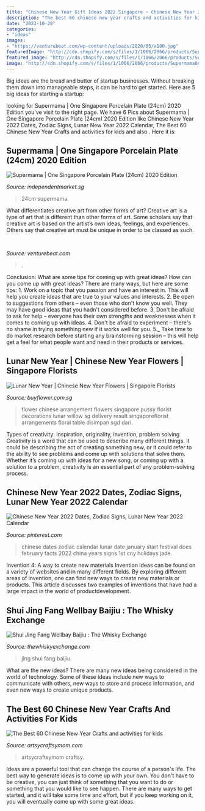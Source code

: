 ```yaml
---
title: "Chinese New Year Gift Ideas 2022 Singapore ~ Chinese New Year 2022 Dates, Zodiac Signs, Lunar New Year 2022 Calendar"
description: "The best 60 chinese new year crafts and activities for kids"
date: "2023-10-28"
categories:
- "ideas"
images:
- "https://venturebeat.com/wp-content/uploads/2020/05/a100.jpg"
featuredImage: "http://cdn.shopify.com/s/files/1/1066/2066/products/SupermamaOneSingapore2020Edition_1024x1024.jpg?v=1590222458"
featured_image: "http://cdn.shopify.com/s/files/1/1066/2066/products/SupermamaOneSingapore2020Edition_1024x1024.jpg?v=1590222458"
image: "http://cdn.shopify.com/s/files/1/1066/2066/products/SupermamaOneSingapore2020Edition_1024x1024.jpg?v=1590222458"
---
```



Big ideas are the bread and butter of startup businesses. Without breaking them down into manageable steps, it can be hard to get started. Here are 5 big ideas for starting a startup: 

	

		
looking for Supermama | One Singapore Porcelain Plate (24cm) 2020 Edition you've visit to the right page. We have 6 Pics about Supermama | One Singapore Porcelain Plate (24cm) 2020 Edition like Chinese New Year 2022 Dates, Zodiac Signs, Lunar New Year 2022 Calendar, The Best 60 Chinese New Year Crafts and activities for kids and also . Here it is:
		
    
## Supermama | One Singapore Porcelain Plate (24cm) 2020 Edition

<img loading=lazy src="http://cdn.shopify.com/s/files/1/1066/2066/products/SupermamaOneSingapore2020Edition_1024x1024.jpg?v=1590222458" onerror="this.onerror=null;this.src='https://tse3.mm.bing.net/th?id=OIP.trc-UH7_Ps5neKbREXCClwHaHa&amp;pid=15.1';" alt="Supermama | One Singapore Porcelain Plate (24cm) 2020 Edition">

_Source: independentmarket.sg_

>24cm supermama. 

	

What differentiates creative art from other forms of art?
Creative art is a type of art that is different than other forms of art. Some scholars say that creative art is based on the artist’s own ideas, feelings, and experiences. Others say that creative art must be unique in order to be classed as such.

    
## 

<img loading=lazy src="https://venturebeat.com/wp-content/uploads/2020/05/a100.jpg" onerror="this.onerror=null;this.src='https://tse1.mm.bing.net/th?id=OIP.yHL0eRs96Bh5NopbBzBT_gHaEQ&amp;pid=15.1';" alt="">

_Source: venturebeat.com_

>. 

	

Conclusion: What are some tips for coming up with great ideas?
How can you come up with great ideas? There are many ways, but here are some tips: 1. Work on a topic that you passion and have an interest in. This will help you create ideas that are true to your values and interests. 2. Be open to suggestions from others – even those who don't know you well. They may have good ideas that you hadn't considered before. 3. Don't be afraid to ask for help – everyone has their own strengths and weaknesses when it comes to coming up with ideas. 4. Don't be afraid to experiment – there's no shame in trying something new if it works well for you. 5._ Take time to do market research before starting any brainstorming session – this will help get a feel for what people want and need in their products or services. 
    
## Lunar New Year | Chinese New Year Flowers | Singapore Florists

<img loading=lazy src="http://www.buyflower.com.sg/main/images/BF1582E_New_Arrangement.jpg" onerror="this.onerror=null;this.src='https://tse4.mm.bing.net/th?id=OIP.eW_2aMpl23Y-JKTttb8F3wHaHa&amp;pid=15.1';" alt="Lunar New Year | Chinese New Year Flowers | Singapore Florists">

_Source: buyflower.com.sg_

>flower chinese arrangement flowers singapore pussy florist decorations lunar willow sg delivery result singaporeflorist arrangements floral table disimpan sgd dari. 

	

Types of creativity: Inspiration, originality, invention, problem solving
Creativity is a word that can be used to describe many different things. It could be describing the act of creating something new, or it could refer to the ability to see problems and come up with solutions that solve them. Whether it’s coming up with ideas for a new song, or coming up with a solution to a problem, creativity is an essential part of any problem-solving process.

    
## Chinese New Year 2022 Dates, Zodiac Signs, Lunar New Year 2022 Calendar

<img loading=lazy src="https://i.pinimg.com/736x/88/17/a8/8817a89e87f51235131ef8cb2d019edd--chinese-new-year-dates-zodiac-years.jpg" onerror="this.onerror=null;this.src='https://tse4.mm.bing.net/th?id=OIP.-PtaGnQ1mDz2gXgQYHIK-QAAAA&amp;pid=15.1';" alt="Chinese New Year 2022 Dates, Zodiac Signs, Lunar New Year 2022 Calendar">

_Source: pinterest.com_

>chinese dates zodiac calendar lunar date january start festival does february facts 2022 china years signs 1st cny holidays jade. 

	

Invention 4: A way to create new materials
Invention ideas can be found on a variety of websites and in many different fields. By exploring different areas of invention, one can find new ways to create new materials or products. This article discusses two examples of inventions that have had a large impact in the world of productdevelopment.

    
## Shui Jing Fang Wellbay Baijiu : The Whisky Exchange

<img loading=lazy src="https://img.thewhiskyexchange.com/540/baijiu_shu1.jpg" onerror="this.onerror=null;this.src='https://tse2.mm.bing.net/th?id=OIP.6Rsjh5Vo6ciWny0zmKVnuQHaJ4&amp;pid=15.1';" alt="Shui Jing Fang Wellbay Baijiu : The Whisky Exchange">

_Source: thewhiskyexchange.com_

>jing shui fang baijiu. 

	

What are the new ideas?
There are many new ideas being considered in the world of technology. Some of these ideas include new ways to communicate with others, new ways to store and process information, and even new ways to create unique products.

    
## The Best 60 Chinese New Year Crafts And Activities For Kids

<img loading=lazy src="https://artsycraftsymom.com/content/uploads/2020/01/Chinese-New-Year-Crafts-1.jpg" onerror="this.onerror=null;this.src='https://tse2.mm.bing.net/th?id=OIP.LGkqDR5D8D7MPqIOnX_aIQHaKk&amp;pid=15.1';" alt="The Best 60 Chinese New Year Crafts and activities for kids">

_Source: artsycraftsymom.com_

>artsycraftsymom craftsy. 

	

Ideas are a powerful tool that can change the course of a person's life. The best way to generate ideas is to come up with your own. You don't have to be creative, you can just think of something that you want to do or something that you would like to see happen. There are many ways to get started, and it will take some time and effort, but if you keep working on it, you will eventually come up with some great ideas.

